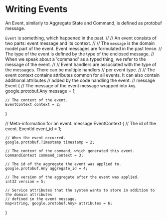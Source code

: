 #  Writing Events

An Event, similarly to Aggregate State and Command, is defined as protobuf message. 

`Event` is something, which happened in the past.
//
// An event consists of two parts: event message and its context.
//
// The `message` is the domain model part of the event. Event messages are formulated in the past tense.
// The type of the event is defined by the type of the enclosed message.
// When we speak about a 'command' as a typed thing, we refer to the message of the event.
//
// Event handlers are associated with the type of the messages. There can be multiple handlers
// per event type.
//
// The event context contains attributes common for all events. It can also contain additional attributes
// added by the code handling the event.
//
message Event {
    // The message of the event message wrapped into `Any`.
    google.protobuf.Any message = 1;

    // The context of the event.
    EventContext context = 2;
}

// Meta-information for an event.
message EventContext {
    // The id of the event.
    EventId event_id = 1;

    // When the event occurred.
    google.protobuf.Timestamp timestamp = 2;

    // The context of the command, which generated this event.
    CommandContext command_context = 3;

    // The id of the aggregate the event was applied to.
    google.protobuf.Any aggregate_id = 4;

    // The version of the aggregate after the event was applied.
    int32 version = 5;

    // Service attributes that the system wants to store in addition to the domain attributes
    // defined in the event message.
    map<string, google.protobuf.Any> attributes = 6;
}